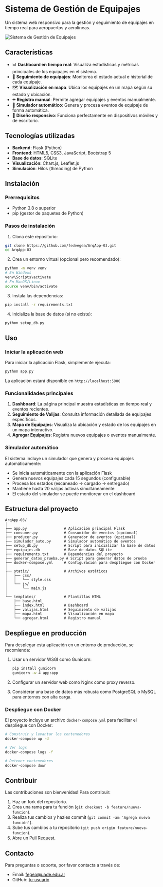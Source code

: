 # Sistema de Gestión de Equipajes

Un sistema web responsivo para la gestión y seguimiento de equipajes en tiempo real para aeropuertos y aerolíneas.

![Sistema de Gestión de Equipajes](https://fedeegea.pythonanywhere.com/)

## Características

- 📊 **Dashboard en tiempo real**: Visualiza estadísticas y métricas principales de los equipajes en el sistema.
- 🧳 **Seguimiento de equipajes**: Monitorea el estado actual e historial de cada equipaje.
- 🗺️ **Visualización en mapa**: Ubica los equipajes en un mapa según su estado y ubicación.
- ➕ **Registro manual**: Permite agregar equipajes y eventos manualmente.
- 🤖 **Simulador automático**: Genera y procesa eventos de equipaje de forma automática.
- 📱 **Diseño responsivo**: Funciona perfectamente en dispositivos móviles y de escritorio.

## Tecnologías utilizadas

- **Backend**: Flask (Python)
- **Frontend**: HTML5, CSS3, JavaScript, Bootstrap 5
- **Base de datos**: SQLite
- **Visualización**: Chart.js, Leaflet.js
- **Simulación**: Hilos (threading) de Python

## Instalación

### Prerrequisitos

- Python 3.8 o superior
- pip (gestor de paquetes de Python)

### Pasos de instalación

1. Clona este repositorio:

```bash
git clone https://github.com/fedeegea/ArqApp-03.git
cd ArqApp-03
```

2. Crea un entorno virtual (opcional pero recomendado):

```bash
python -m venv venv
# En Windows
venv\Scripts\activate
# En MacOS/Linux
source venv/bin/activate
```

3. Instala las dependencias:

```bash
pip install -r requirements.txt
```

4. Inicializa la base de datos (si no existe):

```bash
python setup_db.py
```

## Uso

### Iniciar la aplicación web

Para iniciar la aplicación Flask, simplemente ejecuta:

```bash
python app.py
```

La aplicación estará disponible en `http://localhost:5000`

### Funcionalidades principales

1. **Dashboard**: La página principal muestra estadísticas en tiempo real y eventos recientes.
2. **Seguimiento de Valijas**: Consulta información detallada de equipajes específicos.
3. **Mapa de Equipajes**: Visualiza la ubicación y estado de los equipajes en un mapa interactivo.
4. **Agregar Equipajes**: Registra nuevos equipajes o eventos manualmente.

### Simulador automático

El sistema incluye un simulador que genera y procesa equipajes automáticamente:

- Se inicia automáticamente con la aplicación Flask
- Genera nuevos equipajes cada 15 segundos (configurable)
- Procesa los estados (escaneado → cargado → entregado)
- Mantiene hasta 20 valijas activas simultáneamente
- El estado del simulador se puede monitorear en el dashboard

## Estructura del proyecto

```
ArqApp-03/
│
├── app.py                 # Aplicación principal Flask
├── consumer.py            # Consumidor de eventos (opcional)
├── producer.py            # Generador de eventos (opcional)
├── simulador_auto.py      # Simulador automático de eventos
├── setup_db.py            # Script para inicializar la base de datos
├── equipajes.db           # Base de datos SQLite
├── requirements.txt       # Dependencias del proyecto
├── generar_datos_prueba.py # Script para generar datos de prueba
├── docker-compose.yml     # Configuración para despliegue con Docker
│
├── static/                # Archivos estáticos
│   ├── css/              
│   │   └── style.css
│   └── js/
│       └── main.js
│
└── templates/             # Plantillas HTML
    ├── base.html
    ├── index.html         # Dashboard
    ├── valijas.html       # Seguimiento de valijas
    ├── mapa.html          # Visualización en mapa
    └── agregar.html       # Registro manual
```

## Despliegue en producción

Para desplegar esta aplicación en un entorno de producción, se recomienda:

1. Usar un servidor WSGI como Gunicorn:
   ```bash
   pip install gunicorn
   gunicorn -w 4 app:app
   ```

2. Configurar un servidor web como Nginx como proxy reverso.

3. Considerar una base de datos más robusta como PostgreSQL o MySQL para entornos con alta carga.

### Despliegue con Docker

El proyecto incluye un archivo `docker-compose.yml` para facilitar el despliegue con Docker:

```bash
# Construir y levantar los contenedores
docker-compose up -d

# Ver logs
docker-compose logs -f

# Detener contenedores
docker-compose down
```

## Contribuir

Las contribuciones son bienvenidas! Para contribuir:

1. Haz un fork del repositorio.
2. Crea una rama para tu función (`git checkout -b feature/nueva-funcion`).
3. Realiza tus cambios y hazles commit (`git commit -am 'Agrega nueva función'`).
4. Sube tus cambios a tu repositorio (`git push origin feature/nueva-funcion`).
5. Abre un Pull Request.

## Contacto

Para preguntas o soporte, por favor contacta a través de:
- Email: fegea@uade.edu.ar
- GitHub: [tu-usuario](https://github.com/fedeegea)
